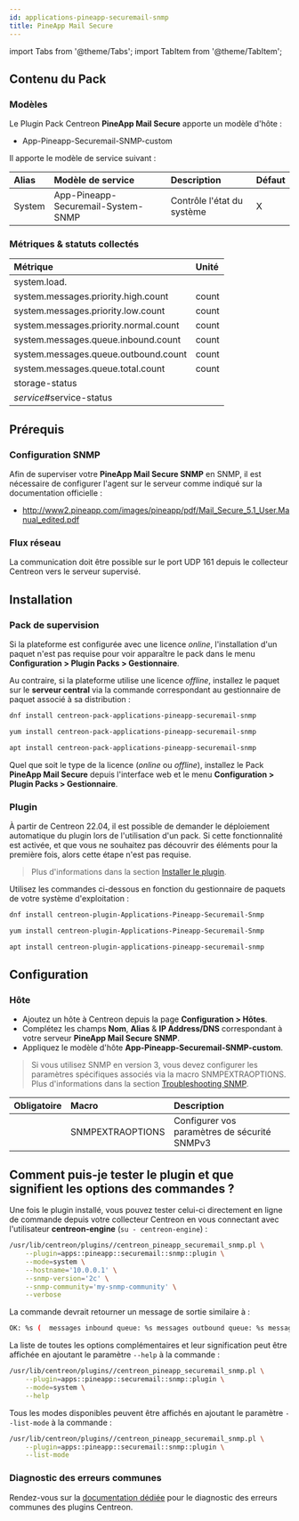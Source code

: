 ```yaml
---
id: applications-pineapp-securemail-snmp
title: PineApp Mail Secure
---
```

import Tabs from '@theme/Tabs';
import TabItem from '@theme/TabItem';


## Contenu du Pack

### Modèles

Le Plugin Pack Centreon **PineApp Mail Secure** apporte un modèle d'hôte :

* App-Pineapp-Securemail-SNMP-custom

Il apporte le modèle de service suivant :

| Alias  | Modèle de service                  | Description                | Défaut |
|:-------|:-----------------------------------|:---------------------------|:-------|
| System | App-Pineapp-Securemail-System-SNMP | Contrôle l'état du système | X      |

### Métriques & statuts collectés

<Tabs groupId="sync">
<TabItem value="System" label="System">

| Métrique                              | Unité |
|:--------------------------------------|:------|
| system.load.                          |       |
| system.messages.priority.high.count   | count |
| system.messages.priority.low.count    | count |
| system.messages.priority.normal.count | count |
| system.messages.queue.inbound.count   | count |
| system.messages.queue.outbound.count  | count |
| system.messages.queue.total.count     | count |
| storage-status                        |       |
| *service*#service-status              |       |

</TabItem>
</Tabs>

## Prérequis

### Configuration SNMP

Afin de superviser votre **PineApp Mail Secure SNMP** en SNMP,  il est nécessaire de configurer l'agent sur le serveur comme indiqué sur la documentation officielle :
* http://www2.pineapp.com/images/pineapp/pdf/Mail_Secure_5.1_User.Manual_edited.pdf

### Flux réseau

La communication doit être possible sur le port UDP 161 depuis le collecteur
Centreon vers le serveur supervisé.

## Installation

### Pack de supervision

Si la plateforme est configurée avec une licence *online*, l'installation d'un paquet
n'est pas requise pour voir apparaître le pack dans le menu **Configuration > Plugin Packs > Gestionnaire**.

Au contraire, si la plateforme utilise une licence *offline*, installez le paquet
sur le **serveur central** via la commande correspondant au gestionnaire de paquet
associé à sa distribution :

<Tabs groupId="sync">
<TabItem value="Alma / RHEL / Oracle Linux 8" label="Alma / RHEL / Oracle Linux 8">

```bash
dnf install centreon-pack-applications-pineapp-securemail-snmp
```

</TabItem>
<TabItem value="CentOS 7" label="CentOS 7">

```bash
yum install centreon-pack-applications-pineapp-securemail-snmp
```

</TabItem>
<TabItem value="Debian 11" label="Debian 11">

```bash
apt install centreon-pack-applications-pineapp-securemail-snmp
```

</TabItem>
</Tabs>

Quel que soit le type de la licence (*online* ou *offline*), installez le Pack **PineApp Mail Secure**
depuis l'interface web et le menu **Configuration > Plugin Packs > Gestionnaire**.

### Plugin

À partir de Centreon 22.04, il est possible de demander le déploiement automatique
du plugin lors de l'utilisation d'un pack. Si cette fonctionnalité est activée, et
que vous ne souhaitez pas découvrir des éléments pour la première fois, alors cette
étape n'est pas requise.

> Plus d'informations dans la section [Installer le plugin](/docs/monitoring/pluginpacks/#installer-le-plugin).

Utilisez les commandes ci-dessous en fonction du gestionnaire de paquets de votre système d'exploitation :

<Tabs groupId="sync">
<TabItem value="Alma / RHEL / Oracle Linux 8" label="Alma / RHEL / Oracle Linux 8">

```bash
dnf install centreon-plugin-Applications-Pineapp-Securemail-Snmp
```

</TabItem>
<TabItem value="CentOS 7" label="CentOS 7">

```bash
yum install centreon-plugin-Applications-Pineapp-Securemail-Snmp
```

</TabItem>
<TabItem value="Debian 11" label="Debian 11">

```bash
apt install centreon-plugin-applications-pineapp-securemail-snmp
```

</TabItem>
</Tabs>

## Configuration

### Hôte

* Ajoutez un hôte à Centreon depuis la page **Configuration > Hôtes**.
* Complétez les champs **Nom**, **Alias** & **IP Address/DNS** correspondant à votre serveur **PineApp Mail Secure SNMP**.
* Appliquez le modèle d'hôte **App-Pineapp-Securemail-SNMP-custom**.

> Si vous utilisez SNMP en version 3, vous devez configurer les paramètres spécifiques associés via la macro SNMPEXTRAOPTIONS.
> Plus d'informations dans la section [Troubleshooting SNMP](../getting-started/how-to-guides/troubleshooting-plugins.md#snmpv3-options-mapping).

| Obligatoire | Macro            | Description                                  |
|:------------|:-----------------|:---------------------------------------------|
|             | SNMPEXTRAOPTIONS | Configurer vos paramètres de sécurité SNMPv3 |

## Comment puis-je tester le plugin et que signifient les options des commandes ?

Une fois le plugin installé, vous pouvez tester celui-ci directement en ligne
de commande depuis votre collecteur Centreon en vous connectant avec
l'utilisateur **centreon-engine** (`su - centreon-engine`) :

```bash
/usr/lib/centreon/plugins//centreon_pineapp_securemail_snmp.pl \
    --plugin=apps::pineapp::securemail::snmp::plugin \
    --mode=system \
    --hostname='10.0.0.1' \
    --snmp-version='2c' \
    --snmp-community='my-snmp-community' \
    --verbose
```

La commande devrait retourner un message de sortie similaire à :

```bash
OK: %s (  messages inbound queue: %s messages outbound queue: %s messages high priority: %s messages normal priority: %s messages low priority: %s messages queue total: %s  | 'system.load.'=9000;;;0; 'system.messages.queue.inbound.count'=9000;;;0; 'system.messages.queue.outbound.count'=9000;;;0; 'system.messages.priority.high.count'=9000;;;0; 'system.messages.priority.normal.count'=9000;;;0; 'system.messages.priority.low.count'=9000;;;0; 'system.messages.queue.total.count'=9000;;;0; 
```

La liste de toutes les options complémentaires et leur signification peut être
affichée en ajoutant le paramètre `--help` à la commande :

```bash
/usr/lib/centreon/plugins//centreon_pineapp_securemail_snmp.pl \
    --plugin=apps::pineapp::securemail::snmp::plugin \
    --mode=system \
    --help
```

Tous les modes disponibles peuvent être affichés en ajoutant le paramètre
`--list-mode` à la commande :

```bash
/usr/lib/centreon/plugins//centreon_pineapp_securemail_snmp.pl \
    --plugin=apps::pineapp::securemail::snmp::plugin \
    --list-mode
```

### Diagnostic des erreurs communes

Rendez-vous sur la [documentation dédiée](../getting-started/how-to-guides/troubleshooting-plugins.md)
pour le diagnostic des erreurs communes des plugins Centreon.